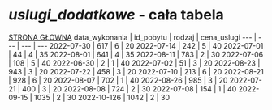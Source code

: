 # ***uslugi_dodatkowe*** - cała tabela
[STRONA GŁOWNA](../PREZENTACJA.md)
data_wykonania | id_pobytu | rodzaj | cena_uslugi
--- | --- | --- | ---
2022-07-30 | 617 | 6 | 20
2022-07-14 | 242 | 5 | 40
2022-07-01 | 44 | 4 | 35
2022-08-01 | 641 | 4 | 35
2022-08-11 | 783 | 2 | 30
2022-07-06 | 108 | 5 | 40
2022-06-30 | 2 | 1 | 40
2022-07-02 | 51 | 3 | 20
2022-08-23 | 943 | 3 | 20
2022-07-22 | 458 | 3 | 20
2022-07-10 | 213 | 6 | 20
2022-08-21 | 928 | 6 | 20
2022-08-07 | 702 | 1 | 40
2022-08-26 | 985 | 3 | 20
2022-07-21 | 400 | 3 | 20
2022-08-08 | 724 | 2 | 30
2022-07-08 | 154 | 1 | 40
2022-09-15 | 1035 | 2 | 30
2022-10-126 | 1042 | 2 | 30